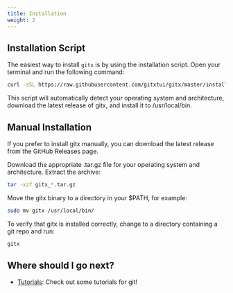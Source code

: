 ```yaml
---
title: Installation
weight: 2
---
```


## Installation Script

The easiest way to install `gitx` is by using the installation script. Open your terminal and run the following command:

```bash
curl -sSL https://raw.githubusercontent.com/gitxtui/gitx/master/install.sh | bash
```

This script will automatically detect your operating system and architecture, download the latest release of gitx, and install it to /usr/local/bin.

## Manual Installation

If you prefer to install gitx manually, you can download the latest release from the GitHub Releases page.

Download the appropriate .tar.gz file for your operating system and architecture.
Extract the archive:

```Bash
tar -xzf gitx_*.tar.gz
```

Move the gitx binary to a directory in your $PATH, for example:

```Bash
sudo mv gitx /usr/local/bin/
```

To verify that gitx is installed correctly, change to a directory containing a git repo and run:

```Bash
gitx
```



## Where should I go next?

- [Tutorials](/docs/docs/tutorials/): Check out some tutorials for git!